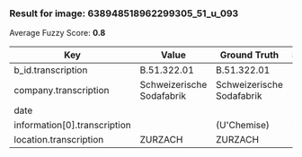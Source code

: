 ### Result for image: 638948518962299305_51_u_093
Average Fuzzy Score: **0.8**
<small>

| Key | Value | Ground Truth | Score |
| --- | --- | --- | --- |
| b_id.transcription | B.51.322.01 | B.51.322.01 | 1.0 |
| company.transcription | Schweizerische Sodafabrik | Schweizerische Sodafabrik | 1.0 |
| date |  |  | 1.0 |
| information[0].transcription |  | (U'Chemise) | 0.0 |
| location.transcription | ZURZACH | ZURZACH | 1.0 |

</small>
